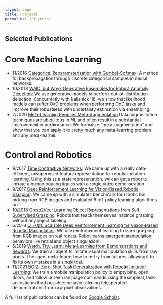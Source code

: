 ```yaml
---
layout: page
title: Projects
permalink: /projects/
---
```


## Selected Publications

# Core Machine Learning
- 11/2016 [Categorical Reparameterization with Gumbel-Softmax](https://arxiv.org/abs/1611.01144): A method for backpropagation through discrete categorical samples in neural networks.
- 10/2018 [WAIC, but Why? Generative Ensembles for Robust Anomaly Detection](https://arxiv.org/abs/1810.01392): We use generative models to perform out-of-distribution detection. Concurrently with Nalisnick '18, we show that likelihood models can suffer OoD problems when performing OoD tasks and improve their robustness with uncertainty estimation via ensembling.
- 7/2020 [Meta-Learning Requires Meta-Augmentation](https://arxiv.org/abs/2007.05549/)
Data augmentation techniques are ubiquitous in ML and often result in a substantial improvement in performance. We formalize "meta-augmentation" and show that you can apply it to pretty much any meta-learning problem and any meta-learner.

# Control and Robotics

- 9/2017 [Time Contrastive Networks](https://sermanet.github.io/tcn/): We came up with a really data-efficient, unsupervised feature representation for robotic imitation learning. Using this as a state representation, we can get a robot to imitate a human pouring liquids with a single video demonstration.
- 9/2017 [Deep Reinforcement Learning for Vision-Based Robotic Grasping](https://goo.gl/pyMd6p): We came up with a simulated benchmark for robotic bin picking from RGB images and evaluated 6 off-policy learning algorithms on it.
- 10/2018 [Grasp2Vec: Learning Object Representations from Self-Supervised Grasping](https://sites.google.com/site/grasp2vec/): Robots that teach themselves instance grasping without any object labeling.
- 6/2018 [QT-Opt: Scalable Deep Reinforcement Learning for Vision-Based Robotic Manipulation](https://sites.google.com/corp/view/qtopt): We use reinforcement learning to learn grasping from RGB images on real robots. Robot learns emergent manipulation behaviors like retrial and object singulation!.
- 5/2019 [Watch, Try, Learn: Meta-Learning from Demonstrations and Rewards](https://sites.google.com/corp/view/watch-try-learn-project/): We train an agent to imitate visual manipulation skills from raw pixels. The agent meta-learns how to re-try from failures, allowing it to fix its own mistakes in a single trial.
- 11/2021 [BC-Z: Zero-Shot Task Generalization with Robotic Imitation Learning](https://openreview.net/pdf?id=8kbp23tSGYv): We train a mobile manipulation policy to empty bins, open doors, and follow unseen language commands using the simplest, task-agnostic method possible: behavior cloning teleoperated demonstrations from raw pixel observations.

A full list of publications can be found on [Google Scholar](https://scholar.google.com/citations?user=JOYf6ygAAAAJ&hl=en&oi=ao).
